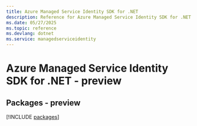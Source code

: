 ```yaml
---
title: Azure Managed Service Identity SDK for .NET
description: Reference for Azure Managed Service Identity SDK for .NET
ms.date: 05/27/2025
ms.topic: reference
ms.devlang: dotnet
ms.service: managedserviceidentity
---
```

# Azure Managed Service Identity SDK for .NET - preview
## Packages - preview
[!INCLUDE [packages](managed-service-identity-index.md)]
